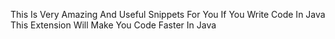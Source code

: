 This Is Very Amazing And Useful Snippets For You If You Write Code In Java This Extension Will Make You Code Faster In Java
